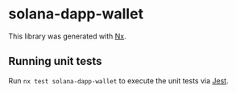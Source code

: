 # solana-dapp-wallet

This library was generated with [Nx](https://nx.dev).

## Running unit tests

Run `nx test solana-dapp-wallet` to execute the unit tests via [Jest](https://jestjs.io).
